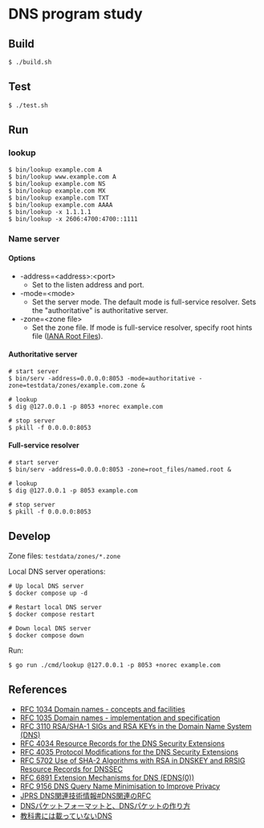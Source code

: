 # DNS program study

## Build

```
$ ./build.sh
```

## Test

```
$ ./test.sh
```

## Run

### lookup

```
$ bin/lookup example.com A
$ bin/lookup www.example.com A
$ bin/lookup example.com NS
$ bin/lookup example.com MX
$ bin/lookup example.com TXT
$ bin/lookup example.com AAAA
$ bin/lookup -x 1.1.1.1
$ bin/lookup -x 2606:4700:4700::1111
```

### Name server

#### Options

* -address=\<address\>:\<port\>
    * Set to the listen address and port.
* -mode=\<mode\>
    * Set the server mode. The default mode is full-service resolver. Sets the "authoritative" is authoritative server.
* -zone=\<zone file\>
    * Set the zone file. If mode is full-service resolver, specify root hints file ([IANA Root Files](https://www.iana.org/domains/root/files)).

#### Authoritative server

```
# start server
$ bin/serv -address=0.0.0.0:8053 -mode=authoritative -zone=testdata/zones/example.com.zone &

# lookup
$ dig @127.0.0.1 -p 8053 +norec example.com

# stop server
$ pkill -f 0.0.0.0:8053
```

#### Full-service resolver

```
# start server
$ bin/serv -address=0.0.0.0:8053 -zone=root_files/named.root &

# lookup
$ dig @127.0.0.1 -p 8053 example.com

# stop server
$ pkill -f 0.0.0.0:8053
```

## Develop

Zone files: `testdata/zones/*.zone`

Local DNS server operations:

```
# Up local DNS server
$ docker compose up -d

# Restart local DNS server
$ docker compose restart

# Down local DNS server
$ docker compose down
```

Run:

```
$ go run ./cmd/lookup @127.0.0.1 -p 8053 +norec example.com
```

## References

* [RFC 1034 Domain names - concepts and facilities](https://www.rfc-editor.org/info/rfc1034)
* [RFC 1035 Domain names - implementation and specification](https://www.rfc-editor.org/info/rfc1035)
* [RFC 3110 RSA/SHA-1 SIGs and RSA KEYs in the Domain Name System (DNS)](https://www.rfc-editor.org/info/rfc3110)
* [RFC 4034 Resource Records for the DNS Security Extensions](https://www.rfc-editor.org/info/rfc4034)
* [RFC 4035 Protocol Modifications for the DNS Security Extensions](https://www.rfc-editor.org/info/rfc4035)
* [RFC 5702 Use of SHA-2 Algorithms with RSA in DNSKEY and RRSIG Resource Records for DNSSEC](https://www.rfc-editor.org/info/rfc5702)
* [RFC 6891 Extension Mechanisms for DNS (EDNS(0))](https://www.rfc-editor.org/info/rfc6891)
* [RFC 9156 DNS Query Name Minimisation to Improve Privacy](https://www.rfc-editor.org/info/rfc9156)
* [JPRS DNS関連技術情報#DNS関連のRFC](https://jprs.jp/tech/index.html#dns-rfc-info)
* [DNSパケットフォーマットと、DNSパケットの作り方](https://atmarkit.itmedia.co.jp/ait/articles/1601/29/news014.html)
* [教科書には載っていないDNS](https://dnsops.jp/event/20130719/20130719-undocumented-DNS-orange-6.pdf)
